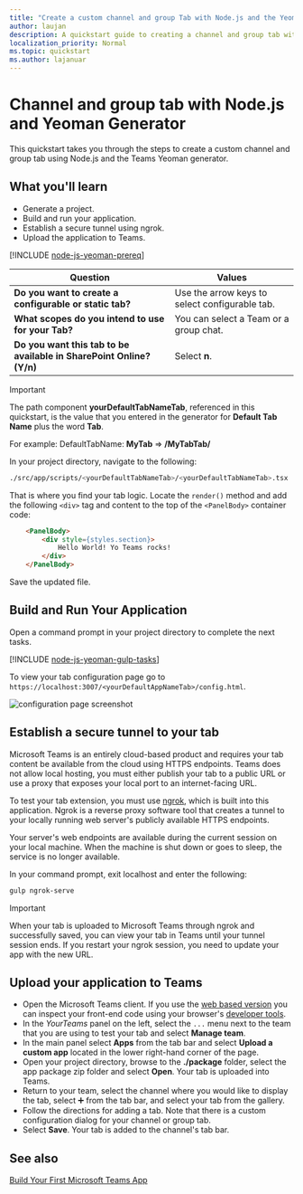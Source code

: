 ```yaml
---
title: "Create a custom channel and group Tab with Node.js and the Yeoman Generator for Microsoft Teams"
author: laujan
description: A quickstart guide to creating a channel and group tab with the Yeoman Generator for Microsoft Teams.
localization_priority: Normal
ms.topic: quickstart
ms.author: lajanuar
---
```

# Channel and group tab with Node.js and Yeoman Generator

This quickstart takes you through the steps to create a custom channel and group tab using Node.js and the Teams Yeoman generator.

## What you'll learn

* Generate a project.
* Build and run your application.
* Establish a secure tunnel using ngrok.
* Upload the application to Teams.

[!INCLUDE [node-js-yeoman-prereq](~/includes/tabs/node-js-yeoman-prereq.md)]

| **Question** | **Values** |
|-------------|-------------|
| **Do you want to create a configurable or static tab?** | Use the arrow keys to select configurable tab. |
| **What scopes do you intend to use for your Tab?** | You can select a Team or a group chat. |
| **Do you want this tab to be available in SharePoint Online? (Y/n)** | Select **n**. |

>[!IMPORTANT]
>The path component **yourDefaultTabNameTab**, referenced in this quickstart, is the value that you entered in the generator for **Default Tab Name** plus the word **Tab**.
>
>For example: DefaultTabName: **MyTab** => **/MyTabTab/**

In your project directory, navigate to the following:

```bash
./src/app/scripts/<yourDefaultTabNameTab>/<yourDefaultTabNameTab>.tsx
```

That is where you find your tab logic. Locate the `render()` method and add the following `<div>` tag and content to the top of the `<PanelBody>` container code:

```html
    <PanelBody>
        <div style={styles.section}>
            Hello World! Yo Teams rocks!
        </div>
    </PanelBody>
```

Save the updated file.

## Build and Run Your Application

Open a command prompt in your project directory to complete the next tasks.

[!INCLUDE [node-js-yeoman-gulp-tasks](~/includes/tabs/node-js-yeoman-gulp-tasks.md)]

To view your tab configuration page go to `https://localhost:3007/<yourDefaultAppNameTab>/config.html`.

![configuration page screenshot](~/assets/images/tab-images/configurationPage.png)

## Establish a secure tunnel to your tab

Microsoft Teams is an entirely cloud-based product and requires your tab content be available from the cloud using HTTPS endpoints. Teams does not allow local hosting, you must either publish your tab to a public URL or use a proxy that exposes your local port to an internet-facing URL.

To test your tab extension, you must use [ngrok](https://ngrok.com/docs), which is built into this application. Ngrok is a reverse proxy software tool that creates a tunnel to your locally running web server's publicly available HTTPS endpoints.

Your server's web endpoints are available during the current session on your local machine. When the machine is shut down or goes to sleep, the service is no longer available.

In your command prompt, exit localhost and enter the following:

```bash
gulp ngrok-serve
```

> [!IMPORTANT]
> When your tab is uploaded to Microsoft Teams through ngrok and successfully saved, you can view your tab in Teams until your tunnel session ends. If you restart your ngrok session, you need to update your app with the new URL.

## Upload your application to Teams

- Open the Microsoft Teams client. If you use the [web based version](https://teams.microsoft.com) you can inspect your front-end code using your browser's [developer tools](~/tabs/how-to/developer-tools.md).
- In the *YourTeams* panel on the left, select the `...` menu next to the team that you are using to test your tab and select **Manage team**.
- In the main panel select **Apps** from the tab bar and select **Upload a custom app** located in the lower right-hand corner of the page.
- Open your project directory, browse to the **./package** folder, select the app package zip folder and select **Open**. Your tab is uploaded into Teams.
- Return to your team, select the channel where you would like to display the tab, select ➕ from the tab bar, and select your tab from the gallery.
- Follow the directions for adding a tab. Note that there is a custom configuration dialog for your channel or group tab.
- Select **Save**. Your tab is added to the channel's tab bar.

## See also

[Build Your First Microsoft Teams App](https://github.com/OfficeDev/generator-teams/wiki/Build-Your-First-Microsoft-Teams-App)